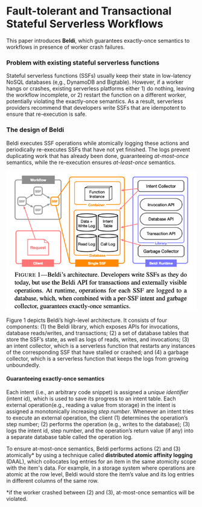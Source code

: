 # Fault-tolerant and Transactional Stateful Serverless Workflows

This paper introduces **Beldi**, which guarantees exactly-once semantics to workflows in presence of worker crash failures.

### Problem with existing stateful serverless functions

Stateful serverless functions \(SSFs\) usually keep their state in low-latency NoSQL databases \(e,g., DynamoDB and Bigtable\). However, if a worker hangs or crashes, existing serverless platforms either 1\) do nothing, leaving the workflow incomplete, or 2\) restart the function on a different worker, potentially violating the exactly-once semantics. As a result, serverless providers recommend that developers write SSFs that are idempotent to ensure that re-execution is safe.

### The design of Beldi 

Beldi executes SSF operations while atomically logging these actions and periodically re-executes SSFs that have not yet finished. The logs prevent duplicating work that has already been done, guaranteeing _at-most-once_ semantics, while the re-execution ensures _at-least-once_ semantics.

![](../../.gitbook/assets/screen-shot-2021-02-28-at-10.39.49-pm.png)

Figure 1 depicts Beldi’s high-level architecture. It consists of four components: \(1\) the Beldi library, which exposes APIs for invocations, database reads/writes, and transactions; \(2\) a set of database tables that store the SSF’s state, as well as logs of reads, writes, and invocations; \(3\) an intent collector, which is a serverless function that restarts any instances of the corresponding SSF that have stalled or crashed; and \(4\) a garbage collector, which is a serverless function that keeps the logs from growing unboundedly.

#### Guaranteeing exactly-once semantics

Each intent \(i.e., an arbitrary code snippet\) is assigned a _unique identifier_ \(intent id\), which is used to save its progress to an intent table. Each external operation\(e.g., reading a value from storage\) in the intent is assigned a monotonically increasing _step number_. Whenever an intent tries to execute an external operation, the client \(1\) determines the operation’s step number; \(2\) performs the operation \(e.g., writes to the database\); \(3\) logs the intent id, step number, and the operation’s return value \(if any\) into a separate database table called the operation log. 

To ensure at-most-once semantics, Beldi performs actions \(2\) and \(3\) atomically\* by using a technique called **distributed atomic affinity logging** \(DAAL\), which collocates log entries for an item in the same atomicity scope with the item's data. For example, in a storage system where operations are atomic at the row level, Beldi would store the item’s value and its log entries in different columns of the same row. 

\*if the worker crashed between \(2\) and \(3\), at-most-once semantics will be violated.



